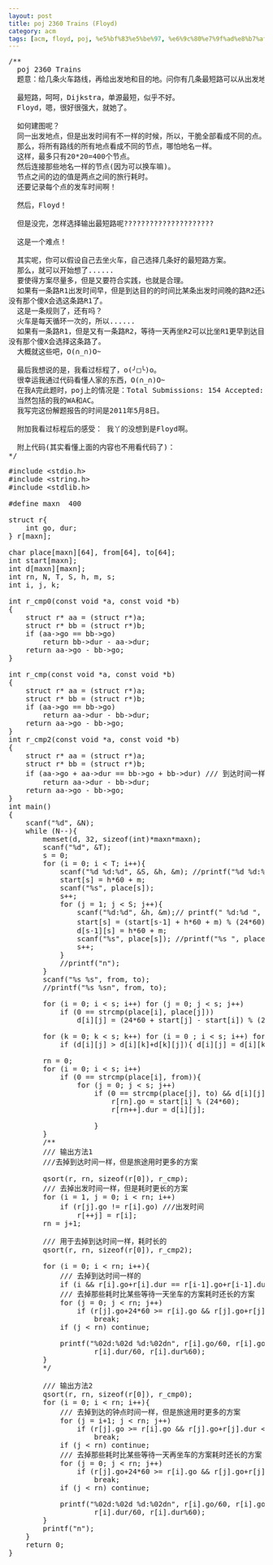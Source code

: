 ```yaml
---
layout: post
title: poj 2360 Trains (Floyd)
category: acm
tags: [acm, floyd, poj, %e5%bf%83%e5%be%97, %e6%9c%80%e7%9f%ad%e8%b7%af, %e8%a7%a3%e9%a2%98%e6%8a%a5%e5%91%8a]
---
```


<pre>/**
  poj 2360 Trains
  题意：给几条火车路线，再给出发地和目的地。问你有几条最短路可以从出发地到达目的地。

  最短路，呵呵，Dijkstra，单源最短，似乎不好。
  Floyd，嗯，很好很强大，就她了。

  如何建图呢？
  同一出发地点，但是出发时间有不一样的时候，所以，干脆全部看成不同的点。
  那么，将所有路线的所有地点看成不同的节点，哪怕地名一样。
  这样，最多只有20*20=400个节点。
  然后连接那些地名一样的节点(因为可以换车嘛)。
  节点之间的边的值是两点之间的旅行耗时。
  还要记录每个点的发车时间啊！

  然后，Floyd！

  但是没完，怎样选择输出最短路呢?????????????????????

  这是一个难点！

  其实呢，你可以假设自己去坐火车，自己选择几条好的最短路方案。
  那么，就可以开始想了......
  要使得方案尽量多，但是又要符合实践，也就是合理。
  如果有一条路R1出发时间早，但是到达目的的时间比某条出发时间晚的路R2还迟，
没有那个傻X会选这条路R1了。
  这是一条规则了，还有吗？
  火车是每天循环一次的，所以......
  如果有一条路R1，但是又有一条路R2，等待一天再坐R2可以比坐R1更早到达目的地，
没有那个傻X会选择这条路了。
  大概就这些吧，O(∩_∩)O~

  最后我想说的是，我看过标程了，o(╯□╰)o。
  很幸运我通过代码看懂人家的东西，O(∩_∩)O~
  在我A完此题时，poj上的情况是：Total Submissions: 154 Accepted: 49
  当然包括的我的WA和AC。
  我写完这份解题报告的时间是2011年5月8日。

  附加我看过标程后的感受： 我丫的没想到是Floyd啊。

  附上代码(其实看懂上面的内容也不用看代码了)：
*/</pre>
<!--more-->
<pre>#include &lt;stdio.h&gt;
#include &lt;string.h&gt;
#include &lt;stdlib.h&gt;

#define maxn  400

struct r{
    int go, dur;
} r[maxn];

char place[maxn][64], from[64], to[64];
int start[maxn];
int d[maxn][maxn];
int rn, N, T, S, h, m, s;
int i, j, k;

int r_cmp0(const void *a, const void *b)
{
    struct r* aa = (struct r*)a;
    struct r* bb = (struct r*)b;
    if (aa-&gt;go == bb-&gt;go)
        return bb-&gt;dur - aa-&gt;dur;
    return aa-&gt;go - bb-&gt;go;
}

int r_cmp(const void *a, const void *b)
{
    struct r* aa = (struct r*)a;
    struct r* bb = (struct r*)b;
    if (aa-&gt;go == bb-&gt;go)
        return aa-&gt;dur - bb-&gt;dur;
    return aa-&gt;go - bb-&gt;go;
}
int r_cmp2(const void *a, const void *b)
{
    struct r* aa = (struct r*)a;
    struct r* bb = (struct r*)b;
    if (aa-&gt;go + aa-&gt;dur == bb-&gt;go + bb-&gt;dur) /// 到达时间一样
        return aa-&gt;dur - bb-&gt;dur;
    return aa-&gt;go - bb-&gt;go;
}
int main()
{
    scanf("%d", &amp;N);
    while (N--){
        memset(d, 32, sizeof(int)*maxn*maxn);
        scanf("%d", &amp;T);
        s = 0;
        for (i = 0; i &lt; T; i++){
            scanf("%d %d:%d", &amp;S, &amp;h, &amp;m); //printf("%d %d:%d ", S, h, m);
            start[s] = h*60 + m;
            scanf("%s", place[s]);
            s++;
            for (j = 1; j &lt; S; j++){
                scanf("%d:%d", &amp;h, &amp;m);// printf(" %d:%d ", h, m);
                start[s] = (start[s-1] + h*60 + m) % (24*60); /// 出发时间
                d[s-1][s] = h*60 + m;
                scanf("%s", place[s]); //printf("%s ", place[s]);
                s++;
            }
            //printf("n");
        }
        scanf("%s %s", from, to);
        //printf("%s %sn", from, to);

        for (i = 0; i &lt; s; i++) for (j = 0; j &lt; s; j++)
            if (0 == strcmp(place[i], place[j]))
                d[i][j] = (24*60 + start[j] - start[i]) % (24*60);

        for (k = 0; k &lt; s; k++) for (i = 0 ; i &lt; s; i++) for (j = 0; j &lt; s; j++)
            if (d[i][j] &gt; d[i][k]+d[k][j]){ d[i][j] = d[i][k]+d[k][j];}

        rn = 0;
        for (i = 0; i &lt; s; i++)
            if (0 == strcmp(place[i], from)){
                for (j = 0; j &lt; s; j++)
                    if (0 == strcmp(place[j], to) &amp;&amp; d[i][j] &lt; (32&lt;&lt;24)){
                        r[rn].go = start[i] % (24*60);
                        r[rn++].dur = d[i][j];

                    }
        }
        /**
        /// 输出方法1
        ///去掉到达时间一样，但是旅途用时更多的方案

        qsort(r, rn, sizeof(r[0]), r_cmp);
        /// 去掉出发时间一样，但是耗时更长的方案
        for (i = 1, j = 0; i &lt; rn; i++)
            if (r[j].go != r[i].go) ///出发时间
                r[++j] = r[i];
        rn = j+1;

        /// 用于去掉到达时间一样，耗时长的
        qsort(r, rn, sizeof(r[0]), r_cmp2);

        for (i = 0; i &lt; rn; i++){
            /// 去掉到达时间一样的
            if (i &amp;&amp; r[i].go+r[i].dur == r[i-1].go+r[i-1].dur) continue;
            /// 去掉那些耗时比某些等待一天坐车的方案耗时还长的方案
            for (j = 0; j &lt; rn; j++)
                if (r[j].go+24*60 &gt;= r[i].go &amp;&amp; r[j].go+r[j].dur+24*60 &lt;= r[i].go+r[i].dur)
                    break;
            if (j &lt; rn) continue;

            printf("%02d:%02d %d:%02dn", r[i].go/60, r[i].go%60,
                    r[i].dur/60, r[i].dur%60);
        }
        */

        /// 输出方法2
        qsort(r, rn, sizeof(r[0]), r_cmp0);
        for (i = 0; i &lt; rn; i++){
            /// 去掉到达的钟点时间一样，但是旅途用时更多的方案
            for (j = i+1; j &lt; rn; j++)
                if (r[j].go &gt;= r[i].go &amp;&amp; r[j].go+r[j].dur &lt;= r[i].go+r[i].dur)
                    break;
            if (j &lt; rn) continue;
            /// 去掉那些耗时比某些等待一天再坐车的方案耗时还长的方案
            for (j = 0; j &lt; rn; j++)
                if (r[j].go+24*60 &gt;= r[i].go &amp;&amp; r[j].go+r[j].dur+24*60 &lt;= r[i].go+r[i].dur)
                    break;
            if (j &lt; rn) continue;

            printf("%02d:%02d %d:%02dn", r[i].go/60, r[i].go%60,
                    r[i].dur/60, r[i].dur%60);
        }
        printf("n");
    }
    return 0;
}</pre>

